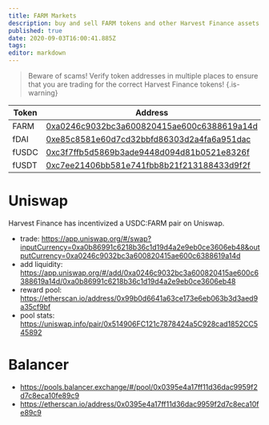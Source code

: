 ```yaml
---
title: FARM Markets
description: buy and sell FARM tokens and other Harvest Finance assets
published: true
date: 2020-09-03T16:00:41.885Z
tags: 
editor: markdown
---
```


> Beware of scams! Verify token addresses in multiple places to ensure that you are trading for the correct Harvest Finance tokens!
{.is-warning}




| Token | Address | Staking Pool |
|-------|---------|--------------|
| FARM  | [0xa0246c9032bc3a600820415ae600c6388619a14d][es-farm]  | [0xae024F29C26D6f71Ec71658B1980189956B0546D][es-pool-farm] |
| fDAI  | [0xe85c8581e60d7cd32bbfd86303d2a4fa6a951dac][es-fdai]  | [0xF9E5f9024c2f3f2908A1d0e7272861a767C9484b][es-pool-fdai] |
| fUSDC | [0xc3f7ffb5d5869b3ade9448d094d81b0521e8326f][es-fusdc] | [0xE1f9A3EE001a2EcC906E8de637DBf20BB2d44633][es-pool-fusdc] |
| fUSDT | [0xc7ee21406bb581e741fbb8b21f213188433d9f2f][es-fusdt] | [0x5bd997039FFF16F653EF15D1428F2C791519f58d][es-pool-fusdt] |

# Uniswap

Harvest Finance has incentivized a USDC:FARM pair on Uniswap.

- trade: https://app.uniswap.org/#/swap?inputCurrency=0xa0b86991c6218b36c1d19d4a2e9eb0ce3606eb48&outputCurrency=0xa0246c9032bc3a600820415ae600c6388619a14d
- add liquidity: https://app.uniswap.org/#/add/0xa0246c9032bc3a600820415ae600c6388619a14d/0xa0b86991c6218b36c1d19d4a2e9eb0ce3606eb48
- reward pool: https://etherscan.io/address/0x99b0d6641a63ce173e6eb063b3d3aed9a35cf9bf
- pool stats: https://uniswap.info/pair/0x514906FC121c7878424a5C928cad1852CC545892


# Balancer

- https://pools.balancer.exchange/#/pool/0x0395e4a17ff11d36dac9959f2d7c8eca10fe89c9
- https://etherscan.io/address/0x0395e4a17ff11d36dac9959f2d7c8eca10fe89c9



[es-farm]: https://etherscan.io/token/0xa0246c9032bc3a600820415ae600c6388619a14d
[es-pool-farm]: https://etherscan.io/address/0xae024F29C26D6f71Ec71658B1980189956B0546D

[es-fdai]: https://etherscan.io/token/0xe85c8581e60d7cd32bbfd86303d2a4fa6a951dac
[es-pool-fdai]: https://etherscan.io/address/0xF9E5f9024c2f3f2908A1d0e7272861a767C9484b

[es-fusdc]: https://etherscan.io/token/0xc3f7ffb5d5869b3ade9448d094d81b0521e8326f
[es-pool-fusdc]: https://etherscan.io/address/0xE1f9A3EE001a2EcC906E8de637DBf20BB2d44633

[es-fusdt]: https://etherscan.io/token/0xc7ee21406bb581e741fbb8b21f213188433d9f2f
[es-pool-fusdt]: https://etherscan.io/address/0x5bd997039FFF16F653EF15D1428F2C791519f58d